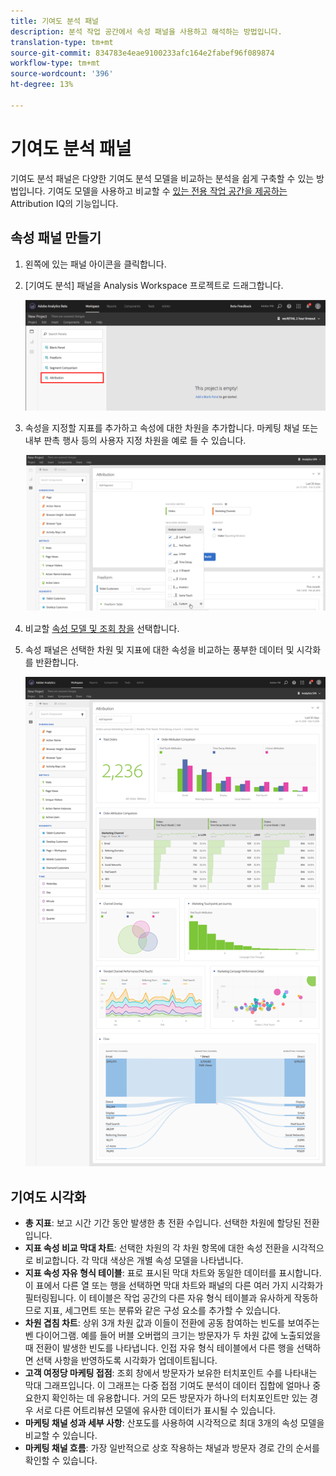 ```yaml
---
title: 기여도 분석 패널
description: 분석 작업 공간에서 속성 패널을 사용하고 해석하는 방법입니다.
translation-type: tm+mt
source-git-commit: 834783e4eae9100233afc164e2fabef96f089874
workflow-type: tm+mt
source-wordcount: '396'
ht-degree: 13%

---
```



# 기여도 분석 패널

기여도 분석 패널은 다양한 기여도 분석 모델을 비교하는 분석을 쉽게 구축할 수 있는 방법입니다. 기여도 모델을 사용하고 비교할 수 [있는 전용 작업 공간을 제공하는](../attribution/overview.md) Attribution IQ의 기능입니다.

## 속성 패널 만들기

1. 왼쪽에 있는 패널 아이콘을 클릭합니다.
1. [기여도 분석] 패널을 Analysis Workspace 프로젝트로 드래그합니다.

   ![새로운 속성 패널](assets/Attribution_Panel_1.png)

1. 속성을 지정할 지표를 추가하고 속성에 대한 차원을 추가합니다. 마케팅 채널 또는 내부 판촉 행사 등의 사용자 지정 차원을 예로 들 수 있습니다.

   ![차원 및 지표 선택](assets/attribution_panel2.png)

1. 비교할 [속성 모델 및 조회 창을](../attribution/models.md) 선택합니다.

1. 속성 패널은 선택한 차원 및 지표에 대한 속성을 비교하는 풍부한 데이터 및 시각화를 반환합니다.

   ![기여도 시각화](assets/attr_panel_vizs.png)

## 기여도 시각화

* **총 지표**: 보고 시간 기간 동안 발생한 총 전환 수입니다. 선택한 차원에 할당된 전환입니다.
* **지표 속성 비교 막대 차트**: 선택한 차원의 각 차원 항목에 대한 속성 전환을 시각적으로 비교합니다. 각 막대 색상은 개별 속성 모델을 나타냅니다.
* **지표 속성 자유 형식 테이블**: 표로 표시된 막대 차트와 동일한 데이터를 표시합니다. 이 표에서 다른 열 또는 행을 선택하면 막대 차트와 패널의 다른 여러 가지 시각화가 필터링됩니다. 이 테이블은 작업 공간의 다른 자유 형식 테이블과 유사하게 작동하므로 지표, 세그먼트 또는 분류와 같은 구성 요소를 추가할 수 있습니다.
* **차원 겹침 차트**: 상위 3개 차원 값과 이들이 전환에 공동 참여하는 빈도를 보여주는 벤 다이어그램. 예를 들어 버블 오버랩의 크기는 방문자가 두 차원 값에 노출되었을 때 전환이 발생한 빈도를 나타냅니다. 인접 자유 형식 테이블에서 다른 행을 선택하면 선택 사항을 반영하도록 시각화가 업데이트됩니다.
* **고객 여정당 마케팅 접점**: 조회 창에서 방문자가 보유한 터치포인트 수를 나타내는 막대 그래프입니다. 이 그래프는 다중 접점 기여도 분석이 데이터 집합에 얼마나 중요한지 확인하는 데 유용합니다. 거의 모든 방문자가 하나의 터치포인트만 있는 경우 서로 다른 어트리뷰션 모델에 유사한 데이터가 표시될 수 있습니다.
* **마케팅 채널 성과 세부 사항**: 산포도를 사용하여 시각적으로 최대 3개의 속성 모델을 비교할 수 있습니다.
* **마케팅 채널 흐름**: 가장 일반적으로 상호 작용하는 채널과 방문자 경로 간의 순서를 확인할 수 있습니다.
